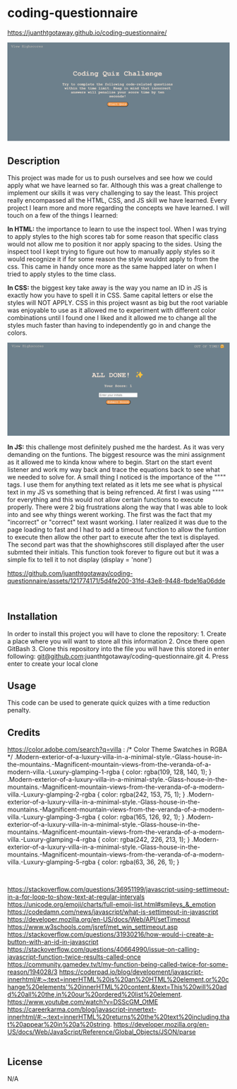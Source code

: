 # coding-questionnaire

https://juanthtgotaway.github.io/coding-questionnaire/

![alt text](./assets/images/landing%20page%20.png)

## Description 
This project was made for us to push ourselves and see how we could apply what we have learned so far. Although this was a great challenge to implement our skills it was very challenging to say the least. This project really encompassed all the HTML, CSS, and JS skill we have learned. Every project I learn more and more regarding the concepts we have learned. I will touch on a few of the things I learned: 
<br>

**In HTML:** the importance to learn to use the inspect tool. When I was trying to apply styles to the high scores tab for some reason that specific class would not allow me to position it nor apply spacing to the sides. Using the inspect tool I kept trying to figure out how to manually apply styles so it would recognize it if for some reason the style wouldnt apply to from the css. This came in handy once more as the same happed later on when I tried to apply styles to the time class. 
<br>

**In CSS:** the biggest key take away is the way you name an ID in JS is exactly how you have to spell it in CSS. Same capital letters or else the styles will NOT APPLY. CSS in this project wasnt as big but the root variable was enjoyable to use as it allowed me to experiment with different color combinations until I found one I liked and it allowed me to change all the styles much faster than having to independently go in and change the colors.
<br>

![alt text](./assets/images/All%20Done.png)

**In JS:** this challenge most definitely pushed me the hardest. As it was very demanding on the funtions. The biggest resource was the mini assignment as it allowed me to kinda know where to begin. Start on the start event listener and work my way back and trace the equations back to see what we needed to solve for. A small thing I noticed is the importance of the """" tags. I use them for anything text related as it lets me see what is physical text in my JS vs something that is being refrenced. At first I was using """" for everything and this would not allow certain functions to execute properly. There were 2 big frustrations along the way that I was able to look into and see why things werent working. The first was the fact that my "incorrect" or "correct" text wasnt working. I later realized it was due to the page loading to fast and I had to add a timeout function to allow the funtion to execute then allow the other part to execute after the text is displayed. The second part was  that the showhighscores still displayed after the user submted their initials. This function took forever to figure out but it was a simple fix to tell it to not display (display = 'none')

https://github.com/juanthtgotaway/coding-questionnaire/assets/121774171/5d4fe200-31fd-43e8-9448-fbde16a06dde

<br>


## Installation
In order to install this project you will have to clone the repository: 
    1. Create a place where you will want to store all this information 
    2. Once there open GitBash
    3. Clone this repository into the file you will have this stored in
            enter following: git@github.com:juanthtgotaway/coding-questionnaire.git
    4. Press enter to create your local clone
<br>




## Usage
This code can be used to generate quick quizes with a time reduction penalty.
<br>

## Credits
https://color.adobe.com/search?q=villa :
/* Color Theme Swatches in RGBA */
.Modern-exterior-of-a-luxury-villa-in-a-minimal-style.-Glass-house-in-the-mountains.-Magnificent-mountain-views-from-the-veranda-of-a-modern-villa.-Luxury-glamping-1-rgba { color: rgba(109, 128, 140, 1); }
.Modern-exterior-of-a-luxury-villa-in-a-minimal-style.-Glass-house-in-the-mountains.-Magnificent-mountain-views-from-the-veranda-of-a-modern-villa.-Luxury-glamping-2-rgba { color: rgba(242, 153, 75, 1); }
.Modern-exterior-of-a-luxury-villa-in-a-minimal-style.-Glass-house-in-the-mountains.-Magnificent-mountain-views-from-the-veranda-of-a-modern-villa.-Luxury-glamping-3-rgba { color: rgba(165, 126, 92, 1); }
.Modern-exterior-of-a-luxury-villa-in-a-minimal-style.-Glass-house-in-the-mountains.-Magnificent-mountain-views-from-the-veranda-of-a-modern-villa.-Luxury-glamping-4-rgba { color: rgba(242, 226, 213, 1); }
.Modern-exterior-of-a-luxury-villa-in-a-minimal-style.-Glass-house-in-the-mountains.-Magnificent-mountain-views-from-the-veranda-of-a-modern-villa.-Luxury-glamping-5-rgba { color: rgba(63, 36, 26, 1); }

<br>

https://stackoverflow.com/questions/36951199/javascript-using-settimeout-in-a-for-loop-to-show-text-at-regular-intervals
https://unicode.org/emoji/charts/full-emoji-list.html#smileys_&_emotion
https://codedamn.com/news/javascript/what-is-settimeout-in-javascript
https://developer.mozilla.org/en-US/docs/Web/API/setTimeout
https://www.w3schools.com/jsref/met_win_settimeout.asp
https://stackoverflow.com/questions/31930216/how-would-i-create-a-button-with-an-id-in-javascript
https://stackoverflow.com/questions/40664990/issue-on-calling-javascript-function-twice-results-called-once
https://community.gamedev.tv/t/my-function-being-called-twice-for-some-reason/194028/3
https://coderpad.io/blog/development/javascript-innerhtml/#:~:text=innerHTML%20is%20an%20HTML%20element,or%20change%20elements'%20innerHTML%20content.&text=This%20will%20add%20all%20the,in%20our%20ordered%20list%20element.
https://www.youtube.com/watch?v=DSScGM_OtME
https://careerkarma.com/blog/javascript-innertext-innerhtml/#:~:text=innerHTML%20returns%20the%20text%20including,that%20appear%20in%20a%20string.
https://developer.mozilla.org/en-US/docs/Web/JavaScript/Reference/Global_Objects/JSON/parse  
<br>

## License 
N/A
